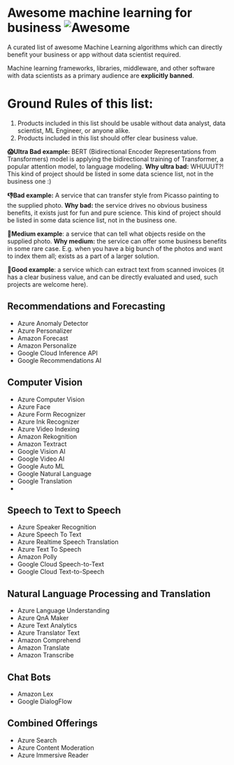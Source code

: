# Awesome machine learning for business ![Awesome](https://cdn.rawgit.com/sindresorhus/awesome/d7305f38d29fed78fa85652e3a63e154dd8e8829/media/badge.svg)
A curated list of awesome Machine Learning algorithms which can directly benefit your business or app without data scientist required. 

Machine learning frameworks, libraries, middleware, and other software with data scientists as a primary audience are **explicitly banned**.

# Ground Rules of this list:
1. Products included in this list should be usable without data analyst, data scientist, ML Engineer, or anyone alike.
2. Products included in this list should offer clear business value. 

**😱Ultra Bad example:** BERT (Bidirectional Encoder Representations from Transformers) model is applying the bidirectional training of Transformer, a popular attention model, to language modeling. **Why ultra bad:** WHUUUT?! This kind of project should be listed in some data science list, not in the business one :)

**👎Bad example:** A service that can transfer style from Picasso painting to the supplied photo. **Why bad:** the service drives no obvious business benefits, it exists just for fun and pure science. This kind of project should be listed in some data science list, not in the business one.

**🤞Medium example**: a service that can tell what objects reside on the supplied photo. **Why medium:** the service can offer some business benefits in some rare case. E.g. when you have a big bunch of the photos and want to index them all; exists as a part of a larger solution.

**💪Good example**: a service which can extract text from scanned invoices (it has a clear business value, and can be directly evaluated and used, such projects are welcome here).


## Recommendations and Forecasting
- Azure Anomaly Detector
- Azure Personalizer
- Amazon Forecast
- Amazon Personalize
- Google Cloud Inference API
- Google Recommendations AI


## Computer Vision
- Azure Computer Vision
- Azure Face
- Azure Form Recognizer
- Azure Ink Recognizer
- Azure Video Indexing
- Amazon Rekognition
- Amazon Textract
- Google Vision AI
- Google Video AI
- Google Auto ML
- Google Natural Language
- Google Translation
- 



## Speech to Text to Speech
- Azure Speaker Recognition
- Azure Speech To Text
- Azure Realtime Speech Translation
- Azure Text To Speech
- Amazon Polly
- Google Cloud Speech-to-Text
- Google Cloud Text-to-Speech


## Natural Language Processing and Translation
- Azure Language Understanding
- Azure QnA Maker
- Azure Text Analytics
- Azure Translator Text
- Amazon Comprehend
- Amazon Translate 
- Amazon Transcribe


## Chat Bots
- Amazon Lex
- Google DialogFlow 

## Combined Offerings
- Azure Search
- Azure Content Moderation
- Azure Immersive Reader

